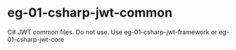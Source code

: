 # eg-01-csharp-jwt-common
C# JWT common files. Do not use. Use eg-01-csharp-jwt-framework or eg-01-csharp-jwt-core
